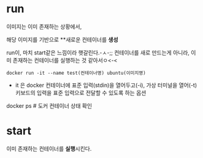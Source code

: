 
# run

이미지는 이미 존재하는 상황에서,

해당 이미지를 기반으로 **새로운 컨테이너를 **생성**

run이, 마치 start같은 느낌이라 햇갈린다.-ㅅ-;; 컨테이너를 새로 만드는게 아니라, 이미 존재하는 컨테이너를 실행하는 것 같아서ㅇ<-<

```
docker run -it --name test(컨테이너명) ubuntu(이미지명)
```

- it 은 docker 컨테이너에 표준 입력(stdin)을 열어두고(-i), 가상 터미널을 열어(-t) 키보드의 입력을 표준 입력으로 전달할 수 있도록 하는 옵션

docker ps # 도커 컨테이너 상태 확인



# start

이미 존재하는 컨테이너를 **실행**시킨다.
